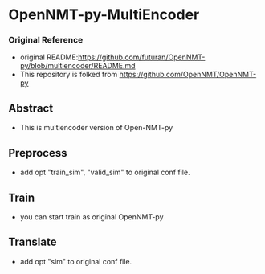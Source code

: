 

# OpenNMT-py-MultiEncoder

### Original Reference
- original README:https://github.com/futuran/OpenNMT-py/blob/multiencoder/README.md
- This repository is folked from https://github.com/OpenNMT/OpenNMT-py

## Abstract
- This is multiencoder version of Open-NMT-py

## Preprocess
- add opt "train_sim", "valid_sim" to original conf file.

## Train
- you can start train as original OpenNMT-py

## Translate
- add opt "sim" to original conf file.